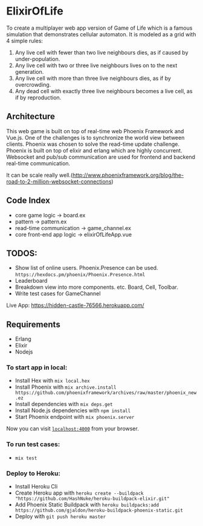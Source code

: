 # ElixirOfLife
To create a multiplayer web app version of Game of Life which is a famous simulation that demonstrates cellular automaton.
It is modeled as a grid with 4 simple rules:
  1. Any live cell with fewer than two live neighbours dies, as if caused by under-population.
  2. Any live cell with two or three live neighbours lives on to the next generation.
  3. Any live cell with more than three live neighbours dies, as if by overcrowding.
  4. Any dead cell with exactly three live neighbours becomes a live cell, as if by reproduction.


## Architecture
This web game is built on top of real-time web Phoenix Framework and Vue.js.
One of the challenges is to synchronize the world view between clients. Phoenix was chosen to solve the read-time update challenge. Phoenix is built on top of elixir and erlang which are highly concurrent.
Websocket and pub/sub communication are used for frontend and backend real-time communication.

It can be scale really well.(http://www.phoenixframework.org/blog/the-road-to-2-million-websocket-connections)

## Code Index
  * core game logic -> board.ex
  * pattern -> pattern.ex
  * read-time communication -> game_channel.ex
  * core front-end app logic -> elixirOfLifeApp.vue

## TODOS:
  * Show list of online users. Phoenix.Presence can be used. `https://hexdocs.pm/phoenix/Phoenix.Presence.html`
  * Leaderboard
  * Breakdown view into more components. etc. Board, Cell, Toolbar.
  * Write test cases for GameChannel


Live App: https://hidden-castle-76566.herokuapp.com/

## Requirements
  * Erlang
  * Elixir
  * Nodejs


### To start app in local:
  * Install Hex with `mix local.hex`
  * Install Phoenix with `mix archive.install https://github.com/phoenixframework/archives/raw/master/phoenix_new.ez`
  * Install dependencies with `mix deps.get`
  * Install Node.js dependencies with `npm install`
  * Start Phoenix endpoint with `mix phoenix.server`

Now you can visit [`localhost:4000`](http://localhost:4000) from your browser.


### To run test cases:
  * `mix test`

### Deploy to Heroku:
  * Install Heroku Cli
  * Create Heroku app with `heroku create --buildpack "https://github.com/HashNuke/heroku-buildpack-elixir.git"`
  * Add Phoenix Static Buildpack with `heroku buildpacks:add https://github.com/gjaldon/heroku-buildpack-phoenix-static.git`
  * Deploy with `git push heroku master`
